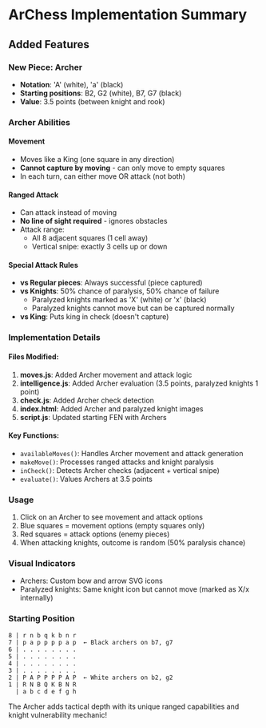 # ArChess Implementation Summary

## Added Features

### New Piece: Archer
- **Notation**: 'A' (white), 'a' (black)
- **Starting positions**: B2, G2 (white), B7, G7 (black)
- **Value**: 3.5 points (between knight and rook)

### Archer Abilities

#### Movement
- Moves like a King (one square in any direction)
- **Cannot capture by moving** - can only move to empty squares
- In each turn, can either move OR attack (not both)

#### Ranged Attack
- Can attack instead of moving
- **No line of sight required** - ignores obstacles
- Attack range:
  - All 8 adjacent squares (1 cell away)
  - Vertical snipe: exactly 3 cells up or down

#### Special Attack Rules
- **vs Regular pieces**: Always successful (piece captured)
- **vs Knights**: 50% chance of paralysis, 50% chance of failure
  - Paralyzed knights marked as 'X' (white) or 'x' (black)
  - Paralyzed knights cannot move but can be captured normally
- **vs King**: Puts king in check (doesn't capture)

### Implementation Details

#### Files Modified:
1. **moves.js**: Added Archer movement and attack logic
2. **intelligence.js**: Added Archer evaluation (3.5 points, paralyzed knights 1 point)
3. **check.js**: Added Archer check detection
4. **index.html**: Added Archer and paralyzed knight images
5. **script.js**: Updated starting FEN with Archers

#### Key Functions:
- `availableMoves()`: Handles Archer movement and attack generation
- `makeMove()`: Processes ranged attacks and knight paralysis
- `inCheck()`: Detects Archer checks (adjacent + vertical snipe)
- `evaluate()`: Values Archers at 3.5 points

### Usage
1. Click on an Archer to see movement and attack options
2. Blue squares = movement options (empty squares only)
3. Red squares = attack options (enemy pieces)
4. When attacking knights, outcome is random (50% paralysis chance)

### Visual Indicators
- Archers: Custom bow and arrow SVG icons
- Paralyzed knights: Same knight icon but cannot move (marked as X/x internally)

### Starting Position
```
8 | r n b q k b n r
7 | p a p p p p a p  ← Black archers on b7, g7
6 | . . . . . . . .
5 | . . . . . . . .
4 | . . . . . . . .
3 | . . . . . . . .
2 | P A P P P P A P  ← White archers on b2, g2
1 | R N B Q K B N R
  | a b c d e f g h
```

The Archer adds tactical depth with its unique ranged capabilities and knight vulnerability mechanic!